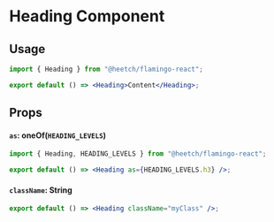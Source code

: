 # Heading Component

## Usage

```jsx
import { Heading } from "@heetch/flamingo-react";

export default () => <Heading>Content</Heading>;
```

## Props

#### `as`: oneOf(`HEADING_LEVELS`)

```jsx
import { Heading, HEADING_LEVELS } from "@heetch/flamingo-react";

export default () => <Heading as={HEADING_LEVELS.h3} />;
```

#### `className`: String

```jsx
export default () => <Heading className="myClass" />;
```
